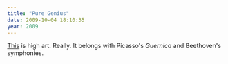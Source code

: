 ```yaml
---
title: "Pure Genius"
date: 2009-10-04 18:10:35
year: 2009
---
```

<a href="http://simonwillison.net/2009/Oct/4/trickortreat/">This</a> is high art.  Really. It belongs with Picasso's <em>Guernica</em> and Beethoven's symphonies.
